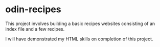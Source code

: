 # odin-recipes
This project involves building a basic recipes websites consisting of an index file and a few recipes.

I will have demonstrated my HTML skills on completion of this project.